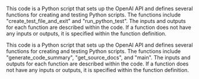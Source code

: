 This code is a Python script that sets up the OpenAI API and defines several functions for creating and testing Python scripts. The functions include "create_test_file_and_exit" and "run_python_test". The inputs and outputs for each function are described within the code. If a function does not have any inputs or outputs, it is specified within the function definition.

This code is a Python script that sets up the OpenAI API and defines several functions for creating and testing Python scripts. The functions include "generate_code_summary", "get_source_docs", and "main". The inputs and outputs for each function are described within the code. If a function does not have any inputs or outputs, it is specified within the function definition.

